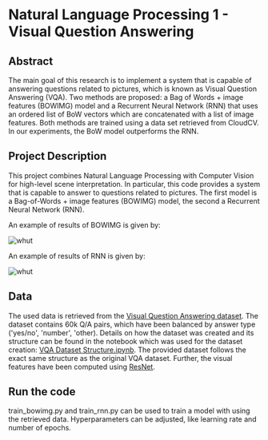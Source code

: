 # Natural Language Processing 1 - Visual Question Answering

## Abstract
The main goal of this research is to implement a system that is capable of answering questions related to pictures, which is known as Visual Question Answering (VQA). Two methods are proposed: a Bag of Words + image features (BOWIMG) model and a Recurrent Neural Network (RNN) that uses an ordered list of BoW vectors which are concatenated with a list of image features. Both methods are trained using a data set retrieved from CloudCV. In our experiments, the BoW model outperforms the RNN.

## Project Description
This project combines Natural Language Processing with Computer Vision for high-level scene interpretation. In particular, this code provides a system that is capable to answer to questions related to pictures. The first model is a Bag-of-Words + image features (BOWIMG) model, the second a Recurrent Neural Network (RNN).

An example of results of BOWIMG is given by: 

![whut](https://i.imgur.com/XXlkUCm.png)


An example of results of RNN is given by: 

![whut](https://i.imgur.com/PBEgKpj.png)


## Data
The used data is retrieved from the [Visual Question Answering dataset](http://visualqa.org/). The dataset contains 60k Q/A pairs, which have been balanced by answer type ('yes/no', 'number', 'other). Details on how the dataset was created and its structure can be found in the notebook which was used for the dataset creation: [VQA Dataset Structure.ipynb](https://github.com/timbmg/NLP1-2017-VQA/blob/master/VQA%20Dataset%20Structure.ipynb). The provided dataset follows the exact same structure as the original VQA dataset. Further, the visual features have been computed using [ResNet](https://arxiv.org/pdf/1512.03385.pdf).

## Run the code
train_bowimg.py and train_rnn.py can be used to train a model with using the retrieved data. Hyperparameters can be adjusted, like learning rate and number of epochs.
